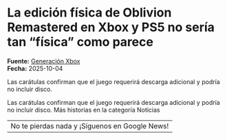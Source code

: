 # La edición física de Oblivion Remastered en Xbox y PS5 no sería tan “física” como parece

**Fuente:** [Generación Xbox](https://generacionxbox.com/la-edicion-fisica-de-oblivion-remastered-en-xbox-y-ps5-no-seria-tan-fisica-como-parece/)  
**Fecha:** 2025-10-04

Las carátulas confirman que el juego requerirá descarga adicional y podría no incluir disco.

Las carátulas confirman que el juego requerirá descarga adicional y podría no incluir disco.
Más historias en la categoría Noticias
<table><tr><td>No te pierdas nada y ¡Síguenos en Google News! </t… [+1739 chars]
